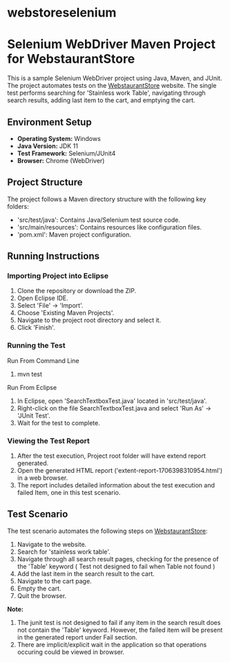# webstoreselenium
# Selenium WebDriver Maven Project for WebstaurantStore

This is a sample Selenium WebDriver project using Java, Maven, and JUnit. 
The project automates tests on the [WebstaurantStore](https://www.webstaurantstore.com/) website. 
The single test performs searching for 'Stainless work Table', navigating through search results, adding last item to the cart, and emptying the cart.

## Environment Setup

- **Operating System:** Windows
- **Java Version:** JDK 11
- **Test Framework:** Selenium/JUnit4
- **Browser:** Chrome (WebDriver)
  
## Project Structure

The project follows a Maven directory structure with the following key folders:

- 'src/test/java': Contains Java/Selenium test source code.
- 'src/main/resources': Contains resources like configuration files.
- 'pom.xml': Maven project configuration.

## Running Instructions

### Importing Project into Eclipse

1. Clone the repository or download the ZIP.
2. Open Eclipse IDE.
3. Select 'File' -> 'Import'.
4. Choose 'Existing Maven Projects'.
5. Navigate to the project root directory and select it.
6. Click 'Finish'.

### Running the Test

Run From Command Line

1. mvn test


Run From Eclipse
1. In Eclipse, open 'SearchTextboxTest.java' located in 'src/test/java'.
2. Right-click on the file SearchTextboxTest.java and select 'Run As' -> 'JUnit Test'.
3. Wait for the test to complete.


### Viewing the Test Report

1. After the test execution, Project root folder will have extend report generated.
2. Open the generated HTML report ('extent-report-1706398310954.html') in a web browser.
3. The report includes detailed information about the test execution and failed Item, one in this test scenario.

## Test Scenario

The test scenario automates the following steps on [WebstaurantStore](https://www.webstaurantstore.com/):

1. Navigate to the website.
2. Search for 'stainless work table'.
3. Navigate through all search result pages, checking for the presence of the 'Table' keyword ( Test not designed to fail when Table not found )
4. Add the last item in the search result to the cart.
5. Navigate to the cart page.
6. Empty the cart.
7. Quit the browser.

**Note:** 
1. The junit test is not designed to fail if any item in the search result does not contain the 'Table' keyword.
However, the failed item will be present in the generated report under Fail section.
2. There are implicit/explicit wait in the application so that operations occuring could be viewed in browser. 

